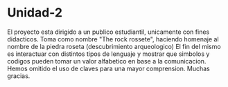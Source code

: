 # Unidad-2
El proyecto esta dirigido a un publico estudiantil, unicamente con fines didacticos.
Toma como nombre "The rock rossete", haciendo homenaje al nombre de la piedra roseta (descubrimiento arqueologico)
El fin del mismo es interactuar con distintos tipos de lenguaje y mostrar que simbolos y codigos pueden tomar un valor alfabetico en base a la comunicacion.
Hemos omitido el uso de claves para una mayor comprension.
Muchas gracias.
